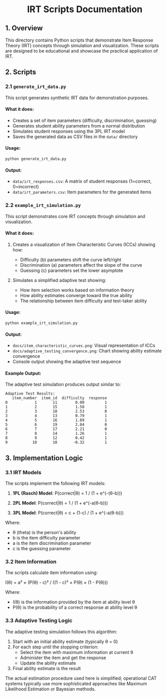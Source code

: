 <h1 align="center">IRT Scripts Documentation</h1>

## 1. Overview

This directory contains Python scripts that demonstrate Item Response Theory (IRT) concepts through simulation and visualization. These scripts are designed to be educational and showcase the practical application of IRT.

## 2. Scripts

### 2.1 `generate_irt_data.py`

This script generates synthetic IRT data for demonstration purposes.

#### What it does:
- Creates a set of item parameters (difficulty, discrimination, guessing)
- Generates student ability parameters from a normal distribution
- Simulates student responses using the 3PL IRT model
- Saves the generated data as CSV files in the `data/` directory

#### Usage:
```
python generate_irt_data.py
```

#### Output:
- `data/irt_responses.csv`: A matrix of student responses (1=correct, 0=incorrect)
- `data/irt_parameters.csv`: Item parameters for the generated items

### 2.2 `example_irt_simulation.py`

This script demonstrates core IRT concepts through simulation and visualization.

#### What it does:
1. Creates a visualization of Item Characteristic Curves (ICCs) showing how:
   - Difficulty (b) parameters shift the curve left/right
   - Discrimination (a) parameters affect the slope of the curve
   - Guessing (c) parameters set the lower asymptote

2. Simulates a simplified adaptive test showing:
   - How item selection works based on information theory
   - How ability estimates converge toward the true ability
   - The relationship between item difficulty and test-taker ability

#### Usage:
```
python example_irt_simulation.py
```

#### Output:
- `docs/item_characteristic_curves.png`: Visual representation of ICCs
- `docs/adaptive_testing_convergence.png`: Chart showing ability estimate convergence
- Console output showing the adaptive test sequence

#### Example Output:

The adaptive test simulation produces output similar to:

```
Adaptive Test Results:
   item_number  item_id  difficulty  response
0            1       11        0.00         1
1            2       15        1.58         1
2            3       18        2.53         0
3            4       13        0.79         1
4            5       16        1.89         1
5            6       19        2.84         0
6            7       17        2.21         0
7            8       14        1.26         1
8            9       12        0.42         1
9           10       10       -0.32         1
```

## 3. Implementation Logic

### 3.1 IRT Models

The scripts implement the following IRT models:

1. **1PL (Rasch) Model**:
   P(correct|θ) = 1 / (1 + e^(-(θ-b)))

2. **2PL Model**:
   P(correct|θ) = 1 / (1 + e^(-a(θ-b)))

3. **3PL Model**:
   P(correct|θ) = c + (1-c) / (1 + e^(-a(θ-b)))

Where:
- θ (theta) is the person's ability
- b is the item difficulty parameter
- a is the item discrimination parameter
- c is the guessing parameter

### 3.2 Item Information

The scripts calculate item information using:

I(θ) = a² × (P(θ) - c)² / ((1 - c)² × P(θ) × (1 - P(θ)))

Where:
- I(θ) is the information provided by the item at ability level θ
- P(θ) is the probability of a correct response at ability level θ

### 3.3 Adaptive Testing Logic

The adaptive testing simulation follows this algorithm:
1. Start with an initial ability estimate (typically θ = 0)
2. For each step until the stopping criterion:
   - Select the item with maximum information at current θ
   - Administer the item and get the response
   - Update the ability estimate
3. Final ability estimate is the result

The actual estimation procedure used here is simplified; operational CAT systems typically use more sophisticated approaches like Maximum Likelihood Estimation or Bayesian methods.

